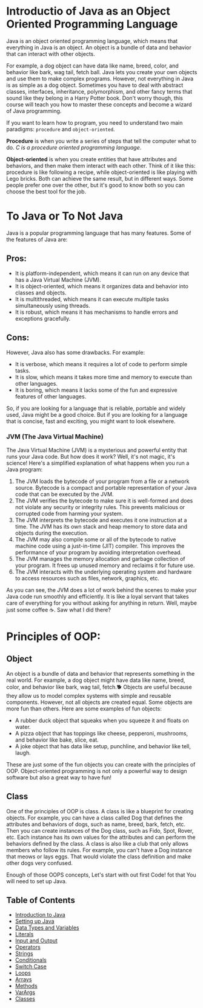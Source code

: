 
# Introductio of Java as an Object Oriented Programming Language
Java is an object oriented programming language, which means that everything in Java is an object. 
An object is a bundle of data and behavior that can interact with other objects. 

For example, a dog object can have data like name, breed, color, and behavior like bark, wag tail, fetch ball. 
Java lets you create your own objects and use them to make complex programs. 
However, not everything in Java is as simple as a dog object. 
Sometimes you have to deal with abstract classes, interfaces, inheritance, polymorphism, and other fancy terms that sound like they belong in a Harry Potter book. Don't worry though, this course will teach you how to master these concepts and become a wizard of Java programming.

If you want to learn how to program, you need to understand two main paradigms: `procedure` and `object-oriented`. 

**Procedure** is when you write a series of steps that tell the computer what to do. *C is a procedure oriented programming language*.

**Object-oriented** is when you create entities that have attributes and behaviors, and then make them interact with each other. 
Think of it like this: procedure is like following a recipe, while object-oriented is like playing with Lego bricks. Both can achieve the same result, but in different ways. Some people prefer one over the other, but it's good to know both so you can choose the best tool for the job.

# To Java or To Not Java
Java is a popular programming language that has many features. Some of the features of Java are:
## Pros:
- It is platform-independent, which means it can run on any device that has a Java Virtual Machine (JVM).
- It is object-oriented, which means it organizes data and behavior into classes and objects.
- It is multithreaded, which means it can execute multiple tasks simultaneously using threads.
- It is robust, which means it has mechanisms to handle errors and exceptions gracefully.

## Cons:
However, Java also has some drawbacks. For example:
- It is verbose, which means it requires a lot of code to perform simple tasks.
- It is slow, which means it takes more time and memory to execute than other languages.
- It is boring, which means it lacks some of the fun and expressive features of other languages.

So, if you are looking for a language that is reliable, portable and widely used, Java might be a good choice. But if you are looking for a language that is concise, fast and exciting, you might want to look elsewhere.

### JVM (The Java Virtual Machine)
The Java Virtual Machine (JVM) is a mysterious and powerful entity that runs your Java code. But how does it work? Well, it's not magic, it's science! Here's a simplified explanation of what happens when you run a Java program:

1. The JVM loads the bytecode of your program from a file or a network source. Bytecode is a compact and portable representation of your Java code that can be executed by the JVM.
2. The JVM verifies the bytecode to make sure it is well-formed and does not violate any security or integrity rules. This prevents malicious or corrupted code from harming your system.
3. The JVM interprets the bytecode and executes it one instruction at a time. The JVM has its own stack and heap memory to store data and objects during the execution.
4. The JVM may also compile some or all of the bytecode to native machine code using a just-in-time (JIT) compiler. This improves the performance of your program by avoiding interpretation overhead.
5. The JVM manages the memory allocation and garbage collection of your program. It frees up unused memory and reclaims it for future use.
6. The JVM interacts with the underlying operating system and hardware to access resources such as files, network, graphics, etc.

As you can see, the JVM does a lot of work behind the scenes to make your Java code run smoothly and efficiently. It is like a loyal servant that takes care of everything for you without asking for anything in return. Well, maybe just some coffee ☕️. Saw what I did there? 

# Principles of OOP: 
## Object
An object is a bundle of data and behavior that represents something in the real world. For example, a dog object might have data like name, breed, color, and behavior like bark, wag tail, fetch.🐕 Objects are useful because they allow us to model complex systems with simple and reusable components. However, not all objects are created equal. Some objects are more fun than others. Here are some examples of fun objects:

- A rubber duck object that squeaks when you squeeze it and floats on water.
- A pizza object that has toppings like cheese, pepperoni, mushrooms, and behavior like bake, slice, eat.
- A joke object that has data like setup, punchline, and behavior like tell, laugh.

These are just some of the fun objects you can create with the principles of OOP. Object-oriented programming is not only a powerful way to design software but also a great way to have fun!

## Class

One of the principles of OOP is class. A class is like a blueprint for creating objects. For example, you can have a class called Dog that defines the attributes and behaviors of dogs, such as name, breed, bark, fetch, etc. Then you can create instances of the Dog class, such as Fido, Spot, Rover, etc. Each instance has its own values for the attributes and can perform the behaviors defined by the class. A class is also like a club that only allows members who follow its rules. For example, you can't have a Dog instance that meows or lays eggs. That would violate the class definition and make other dogs very confused.

Enough of those OOPS concepts, Let's start with out first Code!
fot that You will need to set up Java.

## Table of Contents
- [Introduction to Java](./00Introduction.md)
- [Setting up Java](./01SettingUpJava.md)
- [Data Types and Variables](./02DataTypes.md)
- [Literals](./03Literals.md)
- [Input and Output](./04Inputs.md)
- [Operators](./05Operands.md)
- [Strings](./06Strings.md)
- [Conditionals](./07IfElse.md)
- [Switch Case](./08SwitchCase.md)
- [Loops](./09Loops.md)
- [Arrays](./10Arrays.md)
- [Methods](./11Methods.md)
- [VarArgs](./12VarArgs.md)
- [Classes](./13Classes.md)